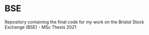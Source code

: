 # BSE
Repository containing the final code for my work on the Bristol Stock Exchange (BSE) - MSc Thesis 2021
